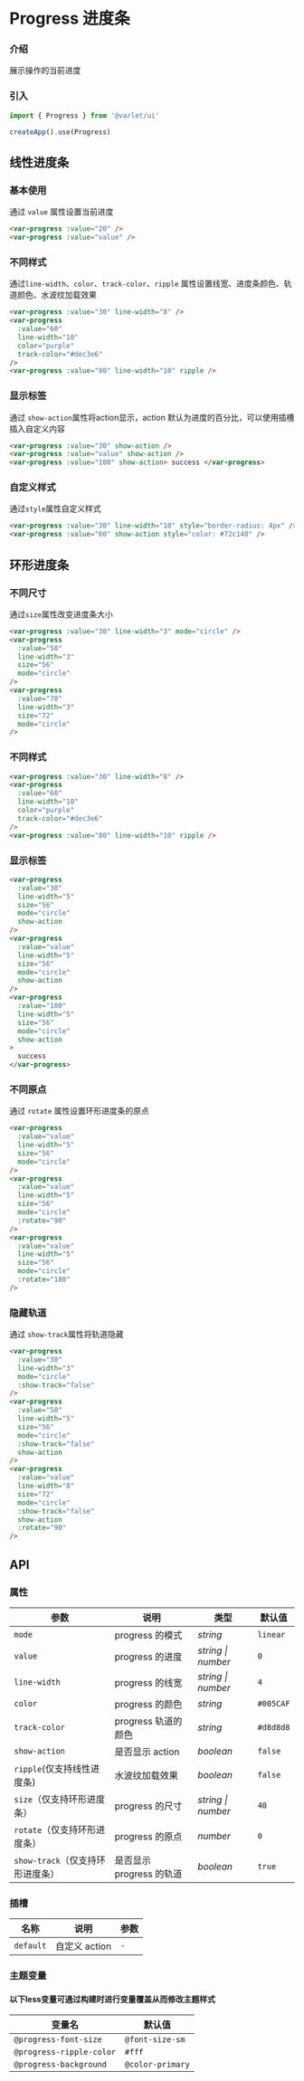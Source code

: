 # Progress 进度条

### 介绍

展示操作的当前进度

### 引入

```js
import { Progress } from '@varlet/ui'

createApp().use(Progress)
```

## 线性进度条

### 基本使用

通过 `value` 属性设置当前进度

```html
<var-progress :value="20" />
<var-progress :value="value" />
```

### 不同样式

通过`line-width`、`color`、`track-color`、`ripple` 属性设置线宽、进度条颜色、轨道颜色、水波纹加载效果

```html
<var-progress :value="30" line-width="8" />
<var-progress 
  :value="60" 
  line-width="10" 
  color="purple" 
  track-color="#dec3e6" 
/>
<var-progress :value="80" line-width="10" ripple />
```

### 显示标签

通过 `show-action`属性将action显示，action 默认为进度的百分比，可以使用插槽插入自定义内容

```html
<var-progress :value="30" show-action />
<var-progress :value="value" show-action />
<var-progress :value="100" show-action> success </var-progress>
```

### 自定义样式

通过`style`属性自定义样式

```html
<var-progress :value="30" line-width="10" style="border-radius: 4px" />
<var-progress :value="60" show-action style="color: #72c140" />
```

## 环形进度条

### 不同尺寸

通过`size`属性改变进度条大小

```html
<var-progress :value="30" line-width="3" mode="circle" />
<var-progress 
  :value="50" 
  line-width="3" 
  size="56" 
  mode="circle" 
/>
<var-progress 
  :value="70" 
  line-width="3" 
  size="72" 
  mode="circle" 
/>
```

### 不同样式

```html
<var-progress :value="30" line-width="8" />
<var-progress 
  :value="60" 
  line-width="10" 
  color="purple" 
  track-color="#dec3e6" 
/>
<var-progress :value="80" line-width="10" ripple />
```

### 显示标签

```html
<var-progress 
  :value="30" 
  line-width="5" 
  size="56" 
  mode="circle" 
  show-action 
/>
<var-progress 
  :value="value" 
  line-width="5" 
  size="56" 
  mode="circle" 
  show-action 
/>
<var-progress 
  :value="100" 
  line-width="5"
  size="56" 
  mode="circle" 
  show-action
>
  success
</var-progress>
```

### 不同原点

通过 `rotate` 属性设置环形进度条的原点

```html
<var-progress 
  :value="value" 
  line-width="5" 
  size="56" 
  mode="circle" 
/>
<var-progress
  :value="value"
  line-width="5"
  size="56"
  mode="circle"
  :rotate="90"
/>
<var-progress
  :value="value"
  line-width="5"
  size="56"
  mode="circle"
  :rotate="180"
/>
```

### 隐藏轨道

通过 `show-track`属性将轨道隐藏

```html
<var-progress 
  :value="30" 
  line-width="3" 
  mode="circle" 
  :show-track="false" 
/>
<var-progress
  :value="50"
  line-width="5"
  size="56"
  mode="circle"
  :show-track="false"
  show-action
/>
<var-progress
  :value="value"
  line-width="8"
  size="72"
  mode="circle"
  :show-track="false"
  show-action
  :rotate="90"
/>
```

## API

### 属性

| 参数  |   说明  | 类型     | 默认值   |
| ----  | --------------- | -------- | -------- |
| `mode`  | progress 的模式 | _string_ | `linear` |
| `value` | progress 的进度 | _string \| number_ |  `0`  |
| `line-width` | progress 的线宽 | _string \| number_ | `4` |
| `color` | progress 的颜色 | _string_  | `#005CAF` |
| `track-color`  | progress 轨道的颜色 | _string_   | `#d8d8d8` |
| `show-action` | 是否显示 action | _boolean_ | `false` |
| `ripple`(仅支持线性进度条) | 水波纹加载效果 | _boolean_ | `false` |
| `size`（仅支持环形进度条） | progress 的尺寸 | _string \| number_ | `40` |
| `rotate`（仅支持环形进度条） | progress 的原点 | _number_ | `0` |
| `show-track`（仅支持环形进度条） | 是否显示 progress 的轨道 | _boolean_ | `true` |

### 插槽

| 名称 | 说明 | 参数 |
| ----- | -------------- | -------- |
| `default` | 自定义 action | `-` |

### 主题变量
#### 以下less变量可通过构建时进行变量覆盖从而修改主题样式

| 变量名 | 默认值 |
| --- | --- |
| `@progress-font-size` | `@font-size-sm` |
| `@progress-ripple-color` | `#fff` |
| `@progress-background` | `@color-primary` |